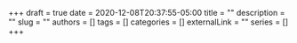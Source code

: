 +++ 
draft = true
date = 2020-12-08T20:37:55-05:00
title = ""
description = ""
slug = ""
authors = []
tags = []
categories = []
externalLink = ""
series = []
+++
